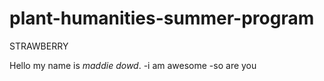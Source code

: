 # plant-humanities-summer-program
STRAWBERRY

Hello my name is *maddie dowd*. 
  -i am awesome
  -so are you
